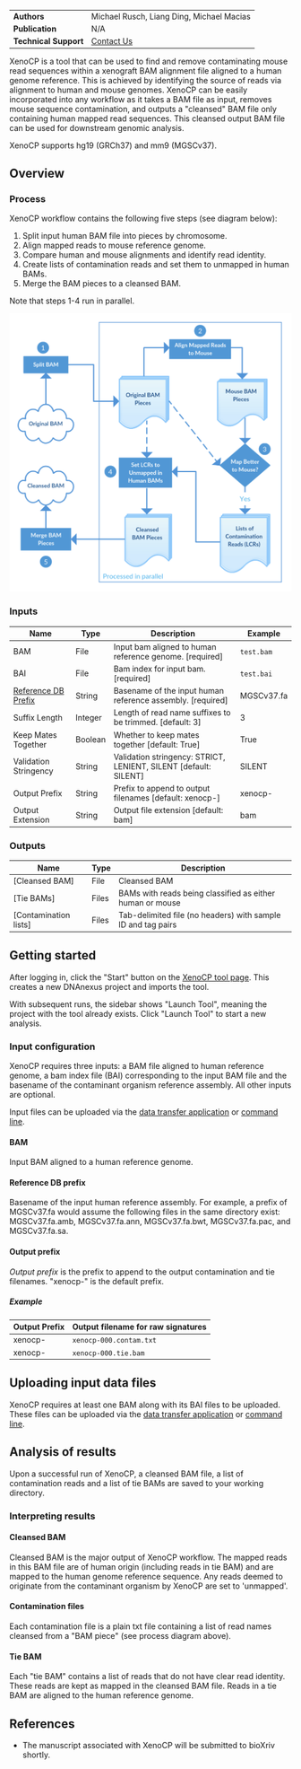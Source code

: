 |                         |                                            |
|-------------------------|--------------------------------------------|
| **Authors**             | Michael Rusch, Liang Ding, Michael Macias  |
| **Publication**         | N/A                                   |
| **Technical Support**   | [Contact Us](https://stjude.cloud/contact) |

XenoCP is a tool that can be used to find and remove contaminating mouse read sequences within a xenograft BAM alignment file aligned to a human genome reference. This is achieved by identifying the source of reads via alignment to human and mouse genomes. 
XenoCP can be easily incorporated into any workflow as it takes a BAM file 
as input, removes mouse sequence contamination, and outputs a "cleansed" 
 BAM file only containing human mapped read sequences. This cleansed output BAM file can be used for downstream genomic analysis.

XenoCP supports hg19 (GRCh37) and mm9 (MGSCv37).

## Overview

<h3 id="process">Process</h3>

XenoCP workflow contains the following five steps (see diagram below):

  1. Split input human BAM file into pieces by chromosome.
  2. Align mapped reads to mouse reference genome.
  3. Compare human and mouse alignments and identify read identity.
  4. Create lists of contamination reads and set them to unmapped in human BAMs.
  5. Merge the BAM pieces to a cleansed BAM.

Note that steps 1-4 run in parallel.

![](../../images/guides/tools/xenocp/xenocp_workflow2.png)

<h3 id="inputs">Inputs</h3>

| Name                           | Type           | Description                                                                                  | Example               |
|--------------------------------|----------------|----------------------------------------------------------------------------------------------|-----------------------|
| BAM                            | File           | Input bam aligned to human reference genome. [required]                                      |`test.bam`             |
| BAI                            | File           | Bam index for input bam. [required]                                                          |`test.bai`             |
| [Reference DB Prefix]          | String         | Basename of the input human reference assembly. [required]                                   | MGSCv37.fa            |
| Suffix Length                  | Integer        | Length of read name suffixes to be trimmed. [default: 3]                                     | 3                     |
| Keep Mates Together            | Boolean        | Whether to keep mates together [default: True]                                               | True                  |
| Validation Stringency          | String         | Validation stringency: STRICT, LENIENT, SILENT [default: SILENT]                             | SILENT                |
| Output Prefix                  | String         | Prefix to append to output filenames [default: xenocp-]                                      | xenocp-               |
| Output Extension               | String         | Output file extension [default: bam]                                                         | bam                   |

[Reference DB Prefix]: #db-prefix

<h3 id="outputs">Outputs</h3>

| Name                       | Type | Description                                                                        |
|----------------------------|------|------------------------------------------------------------------------------------|
| [Cleansed BAM]             | File | Cleansed BAM                                                                       |
| [Tie BAMs]                 | Files| BAMs with reads being classified as either human or mouse                          |
| [Contamination lists]      | Files| Tab-delimited file (no headers) with sample ID and tag pairs                       |

## Getting started

After logging in, click the "Start" button on the [XenoCP tool
page]. This creates a new DNAnexus project and imports the tool.

With subsequent runs, the sidebar shows "Launch Tool", meaning the project with
the tool already exists. Click "Launch Tool" to start a new analysis.

[XenoCP tool page]: https://platform.stjude.cloud/tools/xenocp

### Input configuration

XenoCP requires three inputs: a BAM file aligned to human reference genome, a bam index file (BAI)
corresponding to the input BAM file and the basename of the contaminant organism reference assembly. All other inputs are optional.

Input files can be uploaded via the [data transfer application] or [command
line].

[data transfer application]: ../data/data-transfer-app.md
[command line]: ../data/command-line.md

<h4 id="bam">BAM</h4>

Input BAM aligned to a human reference genome.

<h4 id="db-prefix">Reference DB prefix</h4>

Basename of the input human reference assembly. For example, a prefix of
MGSCv37.fa would assume the following files in the same directory exist: 
MGSCv37.fa.amb, MGSCv37.fa.ann, MGSCv37.fa.bwt, 
MGSCv37.fa.pac, and MGSCv37.fa.sa.

<h4 id="output-prefix">Output prefix</h4>

_Output prefix_ is the prefix to append to the output contamination and tie filenames. "xenocp-" is the default prefix. 

<h5>Example</h5>

| Output Prefix                  | Output filename for raw signatures       |
|-------------------------|------------------------------------------|
| xenocp-                 | `xenocp-000.contam.txt`                  |
| xenocp-                 | `xenocp-000.tie.bam`                     |

## Uploading input data files
XenoCP requires at least one BAM along with its BAI files
to be uploaded. These files can be uploaded via the [data transfer
application] or [command line].

[data transfer application]: ../data/data-transfer-app.md
[command line]: ../data/command-line.md

## Analysis of results

Upon a successful run of XenoCP, a cleansed BAM file, a list of contamination reads and a list of tie BAMs
 are saved to your working directory.

### Interpreting results

<h4 id="cleansed-bam">Cleansed BAM</h4>

Cleansed BAM is the major output of XenoCP workflow. The mapped reads in this BAM file are of human origin (including reads in tie BAM) and are mapped to the human genome reference sequence. Any reads deemed to originate from the contaminant organism by XenoCP are set to 'unmapped'.

<h4 id="contam-list">Contamination files</h4>

Each contamination file is a plain txt file containing a list of read names cleansed from a "BAM piece" (see process diagram above).

<h4 id="tie-bam">Tie BAM</h4>

Each "tie BAM" contains a list of reads that do not have clear read identity. These reads are kept as mapped in the cleansed BAM file.
Reads in a tie BAM are aligned to the human reference genome.

## References

  * The manuscript associated with XenoCP will be submitted to bioXriv shortly.
   
[xenocp]: https://github.com/stjude/xenocp
